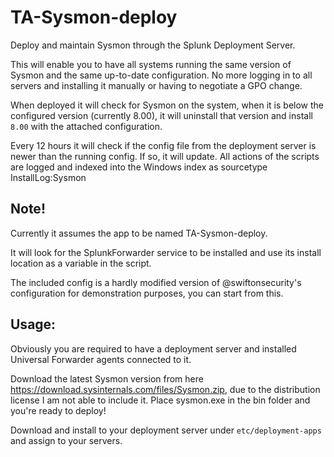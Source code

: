 # TA-Sysmon-deploy
Deploy and maintain Sysmon through the Splunk Deployment Server.

This will enable you to have all systems running the same version of Sysmon and the same up-to-date configuration.
No more logging in to all servers and installing it manually or having to negotiate a GPO change.

When deployed it will check for Sysmon on the system, when it is below the configured version (currently 8.00), it will uninstall that version and install `8.00` with the attached configuration.

Every 12 hours it will check if the config file from the deployment server is newer than the running config. If so, it will update.
All actions of the scripts are logged and indexed into the Windows index as sourcetype InstallLog:Sysmon

Note!
---
Currently it assumes the app to be named TA-Sysmon-deploy.

It will look for the SplunkForwarder service to be installed and use its install location as a variable in the script.

The included config is a hardly modified version of @swiftonsecurity's configuration for demonstration purposes, you can start from this.

Usage:
---
Obviously you are required to have a deployment server and installed Universal Forwarder agents connected to it.

Download the latest Sysmon version from here https://download.sysinternals.com/files/Sysmon.zip, due to the distribution license I am not able to include it. Place sysmon.exe in the bin folder and you're ready to deploy!

Download and install to your deployment server under `etc/deployment-apps` and assign to your servers.
